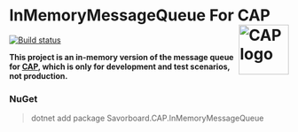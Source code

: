 # InMemoryMessageQueue For CAP  <img src="https://raw.githubusercontent.com/dotnetcore/CAP/master/docs/content/img/logo.svg?sanitize=true" alt="CAP logo" height="90px" align="right" />

[![Build status](https://ci.appveyor.com/api/projects/status/txg29kmg0o6u4c2j?svg=true)](https://ci.appveyor.com/project/yuleyule66/savorboard-cap-inmemorymessagequeue)



**This project is an in-memory version of the message queue for [CAP](https://github.com/dotnetcore/CAP), which is only for development and test scenarios, not production.**

### NuGet

> dotnet add package Savorboard.CAP.InMemoryMessageQueue
